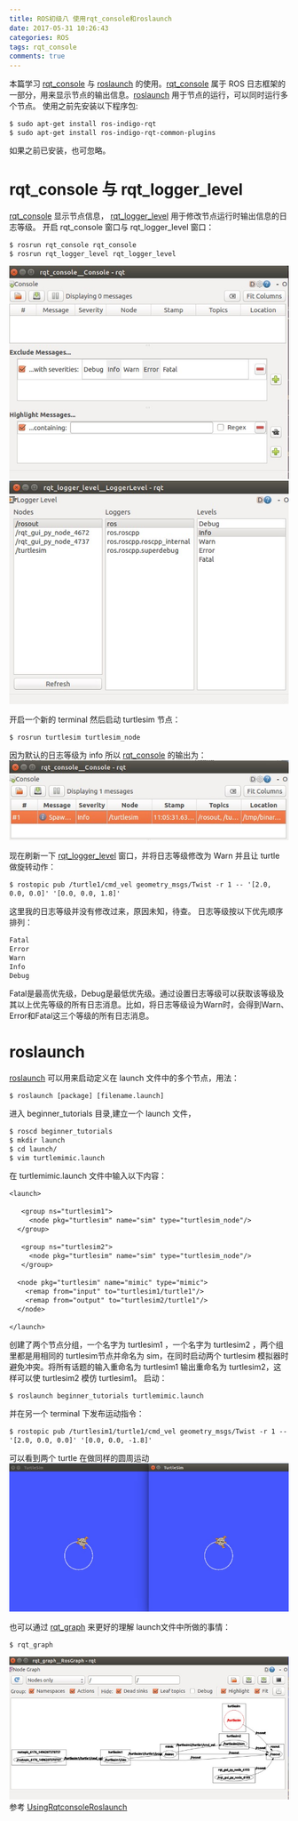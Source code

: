 ```yaml
---
title: ROS初级八 使用rqt_console和roslaunch
date: 2017-05-31 10:26:43
categories: ROS
tags: rqt_console 
comments: true
---
```

本篇学习 [rqt_console](http://wiki.ros.org/rqt_console) 与 [roslaunch](http://wiki.ros.org/roslaunch) 的使用。[rqt_console](http://wiki.ros.org/rqt_console) 属于 ROS 日志框架的一部分，用来显示节点的输出信息。[roslaunch](http://wiki.ros.org/roslaunch) 用于节点的运行，可以同时运行多个节点。
使用之前先安装以下程序包:
   ```
 $ sudo apt-get install ros-indigo-rqt
 $ sudo apt-get install ros-indigo-rqt-common-plugins
   ```
<!--more-->
如果之前已安装，也可忽略。
# rqt_console 与 rqt_logger_level
[rqt_console](http://wiki.ros.org/rqt_console) 显示节点信息， [rqt_logger_level](http://wiki.ros.org/rqt_logger_level) 用于修改节点运行时输出信息的日志等级。
开启 rqt_console 窗口与 rqt_logger_level 窗口：
   ```
 $ rosrun rqt_console rqt_console
 $ rosrun rqt_logger_level rqt_logger_level
   ```
![](ros-primary-tutorial-8/rqtconsole.jpg)
![](ros-primary-tutorial-8/rqtloglevel.jpg)

开启一个新的 terminal 然后启动 turtlesim 节点：
   ```
 $ rosrun turtlesim turtlesim_node
   ```
因为默认的日志等级为 info 所以 [rqt_console](http://wiki.ros.org/rqt_console) 的输出为：
![](ros-primary-tutorial-8/info.jpg)

现在刷新一下 [rqt_logger_level](http://wiki.ros.org/rqt_logger_level) 窗口，并将日志等级修改为 Warn 并且让 turtle 做旋转动作：
   ```
 $ rostopic pub /turtle1/cmd_vel geometry_msgs/Twist -r 1 -- '[2.0, 0.0, 0.0]' '[0.0, 0.0, 1.8]'
   ```
 这里我的日志等级并没有修改过来，原因未知，待查。
日志等级按以下优先顺序排列：
   ```
 Fatal
 Error
 Warn
 Info
 Debug
   ```
Fatal是最高优先级，Debug是最低优先级。通过设置日志等级可以获取该等级及其以上优先等级的所有日志消息。比如，将日志等级设为Warn时，会得到Warn、Error和Fatal这三个等级的所有日志消息。
# roslaunch
[roslaunch](http://wiki.ros.org/roslaunch) 可以用来启动定义在 launch 文件中的多个节点，用法：
   ```
 $ roslaunch [package] [filename.launch]
   ```
进入 beginner_tutorials 目录,建立一个 launch 文件，
   ```
 $ roscd beginner_tutorials
 $ mkdir launch
 $ cd launch/
 $ vim turtlemimic.launch
   ```
在 turtlemimic.launch 文件中输入以下内容：
   ```
   <launch>
  
      <group ns="turtlesim1">
        <node pkg="turtlesim" name="sim" type="turtlesim_node"/>
     </group>
  
      <group ns="turtlesim2">
        <node pkg="turtlesim" name="sim" type="turtlesim_node"/>
      </group>
 
     <node pkg="turtlesim" name="mimic" type="mimic">
       <remap from="input" to="turtlesim1/turtle1"/>
       <remap from="output" to="turtlesim2/turtle1"/>
     </node>
 
  </launch>
   ```
创建了两个节点分组，一个名字为 turtlesim1 ，一个名字为 turtlesim2 ，两个组里都是用相同的  turtlesim节点并命名为 sim，在同时启动两个 turtlesim 模拟器时避免冲突。将所有话题的输入重命名为 turtlesim1 输出重命名为 turtlesim2，这样可以使 turtlesim2 模仿 turtlesim1。
启动：
   ```
 $ roslaunch beginner_tutorials turtlemimic.launch
   ```
 并在另一个 terminal 下发布运动指令：
   ```
 $ rostopic pub /turtlesim1/turtle1/cmd_vel geometry_msgs/Twist -r 1 -- '[2.0, 0.0, 0.0]' '[0.0, 0.0, -1.8]'
   ```
可以看到两个 turtle 在做同样的圆周运动![](ros-primary-tutorial-8/two.jpg)

也可以通过 [rqt_graph]() 来更好的理解 launch文件中所做的事情：
   ```
$ rqt_graph
   ```
![](ros-primary-tutorial-8/rqtgraph.jpg)
参考 [UsingRqtconsoleRoslaunch](http://wiki.ros.org/cn/ROS/Tutorials/UsingRqtconsoleRoslaunch) 

